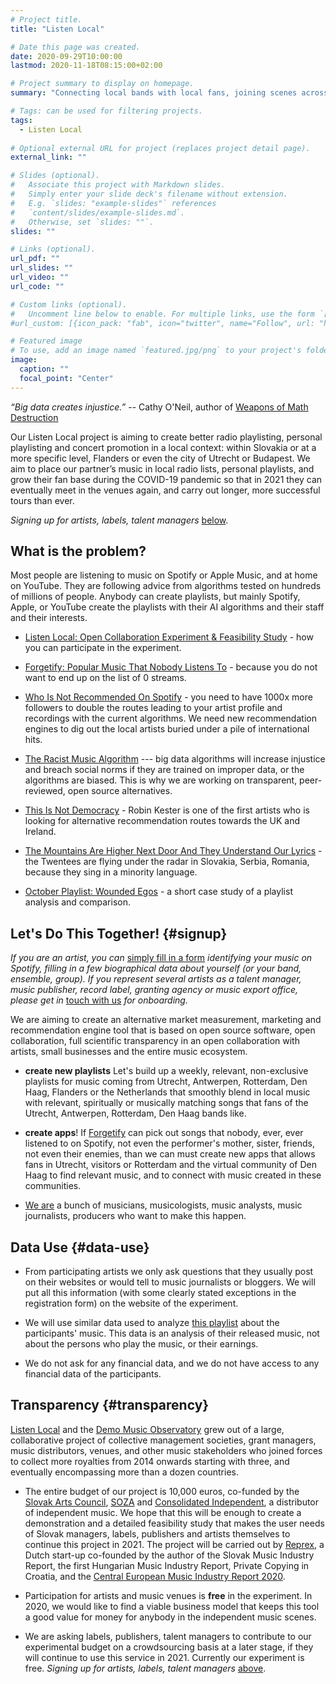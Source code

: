 ```yaml
---
# Project title.
title: "Listen Local"

# Date this page was created.
date: 2020-09-29T10:00:00
lastmod: 2020-11-18T08:15:00+02:00

# Project summary to display on homepage.
summary: "Connecting local bands with local fans, joining scenes across the globe."

# Tags: can be used for filtering projects.
tags: 
  - Listen Local
  
# Optional external URL for project (replaces project detail page).
external_link: ""

# Slides (optional).
#   Associate this project with Markdown slides.
#   Simply enter your slide deck's filename without extension.
#   E.g. `slides: "example-slides"` references 
#   `content/slides/example-slides.md`.
#   Otherwise, set `slides: ""`.
slides: ""

# Links (optional).
url_pdf: ""
url_slides: ""
url_video: ""
url_code: ""

# Custom links (optional).
#   Uncomment line below to enable. For multiple links, use the form `[{...}, {...}, {...}]`.
#url_custom: [{icon_pack: "fab", icon="twitter", name="Follow", url: "https://twitter.com/antaldaniel"}]

# Featured image
# To use, add an image named `featured.jpg/png` to your project's folder. 
image:
  caption: ""
  focal_point: "Center"
---
```


*“Big data creates injustice.”* -- Cathy O'Neil, author of [Weapons of Math Destruction](https://blogs.scientificamerican.com/roots-of-unity/review-weapons-of-math-destruction/)

Our Listen Local project is aiming to create better radio playlisting, personal playlisting and concert promotion in a local context: within Slovakia or at a more specific level, Flanders or even the city of Utrecht or Budapest. We aim to place our partner’s music in local radio lists, personal playlists, and grow their fan base during the COVID-19 pandemic so that in 2021 they can eventually meet in the venues again, and carry out longer, more successful tours than ever. 

*Signing up for artists, labels, talent managers* [below](#signup).

## What is the problem?

Most people are listening to music on Spotify or Apple Music, and at home on YouTube.  They are following advice from algorithms tested on hundreds of millions of people. Anybody can create playlists, but mainly Spotify, Apple, or YouTube create the playlists with their AI algorithms and their staff and their interests.  

- [Listen Local: Open Collaboration Experiment & Feasibility Study](https://dataandlyrics.com/post/2020-10-19-listen-local/) - how you can participate in the experiment.

- [Forgetify: Popular Music That Nobody Listens To](https://dataandlyrics.com/post/2020-10-24-forgetify_pop_october/) - because you do not want to end up on the list of 0 streams.  

- [Who Is Not Recommended On Spotify](https://dataandlyrics.com/post/2020-11-17-recommendation-analysis/) - you need to have 1000x more followers to double the routes leading to your artist profile and recordings with the current algorithms. We need new recommendation engines to dig out the local artists buried under a pile of international hits.

- [The Racist Music Algorithm](https://dataandlyrics.com/post/2020-10-30-racist-algorithm/) --- big data algorithms will increase injustice and breach social norms if they are trained on improper data, or the algorithms are biased. This is why we are working on transparent, peer-reviewed, open source alternatives.

- [This Is Not Democracy](https://dataandlyrics.com/post/2020-11-11-listen-local-robin-kester/) - Robin Kester is one of the first artists who is looking for alternative recommendation routes towards the UK and Ireland.

- [The Mountains Are Higher Next Door And They Understand Our Lyrics](https://dataandlyrics.com/post/2020-11-18-where-they-understand-us/) - the Twentees are flying under the radar in Slovakia, Serbia, Romania, because they sing in a minority language.

- [October Playlist: Wounded Egos](https://dataandlyrics.com/post/2020-10-18-october_playlist/) - a short case study of a playlist analysis and comparison.

## Let's Do This Together! {#signup}

*If you are an artist, you can* [simply fill in a form](https://www.surveymonkey.com/r/ll_collector_2020) *identifying your music on Spotify, filling in a few biographical data about yourself (or your band, ensemble, group). If you represent several artists as a talent manager, music publisher, record label, granting agency or music export office, please get in* [touch with us](https://dataandlyrics.com/#about) *for onboarding.*

We are aiming to create an alternative market measurement, marketing and recommendation engine tool that is based on open source software, open collaboration, full scientific transparency in an open collaboration with artists, small businesses and the entire music ecosystem.

- **create new playlists** Let's build up a weekly, relevant, non-exclusive playlists for music coming from Utrecht, Antwerpen, Rotterdam, Den Haag, Flanders or the Netherlands that smoothly blend in local music with relevant, spiritually or musically matching songs that fans of the Utrecht, Antwerpen, Rotterdam, Den Haag bands like. 

- **create apps**!  If [Forgetify](https://forgotify.com/) can pick out songs that nobody, ever, ever listened to on Spotify, not even the performer's mother, sister, friends, not even their enemies, than we can must create new apps that allows fans in Utrecht, visitors or Rotterdam and the virtual community of Den Haag to find relevant music, and to connect with music created in these communities.

* [We are](https://dataandlyrics.com/#about) a bunch of musicians, musicologists, music analysts, music journalists, producers who want to make this happen.

## Data Use {#data-use}

* From participating artists we only ask questions that they usually post on their websites or would tell to music journalists or bloggers. We will put all this information (with some clearly stated exceptions in the registration form) on the website of the experiment.

* We will use similar data used to analyze [this playlist](https://dataandlyrics.com/post/2020-10-18-october_playlist/) about the participants' music. This data is an analysis of their released music, not about the persons who play the music, or their earnings. 

* We do not ask for any financial data, and we do not have access to any financial data of the participants.

## Transparency {#transparency}

[Listen Local](https://listenlocal.community/index.html) and the [Demo Music Observatory](https://music.dataobservatory.eu/) grew out of a large, collaborative project of collective management societies, grant managers, music distributors, venues, and other music stakeholders who joined forces to collect more royalties from 2014 onwards starting with three, and eventually encompassing more than a dozen countries.

* The entire budget of our project is 10,000 euros, co-funded by the [Slovak Arts Council](http://sgda.sk/about-us/), [SOZA](http://soza.sk/) and [Consolidated Independent](https://ci-info.com/), a distributor of independent music. We hope that this will be enough to create a demonstration and a detailed feasibility study that makes the user needs of Slovak managers, labels, publishers and artists themselves to continue this project in 2021. The project will be carried out by [Reprex](https://www.linkedin.com/company/reprexbv), a Dutch start-up co-founded by the author of the Slovak Music Industry Report, the first Hungarian Music Industry Report, Private Copying in Croatia, and the [Central European Music Industry Report 2020](https://ceereport2020.ceemid.eu/).

* Participation for artists and music venues is **free** in the experiment. In 2020, we would like to find a viable business model that keeps this tool a good value for money for anybody in the independent music scenes.

* We are asking labels, publishers, talent managers to contribute to our experimental budget on a crowdsourcing basis at a later stage, if they will continue to use this service in 2021. Currently our experiment is free.  *Signing up for artists, labels, talent managers* [above](#signup).